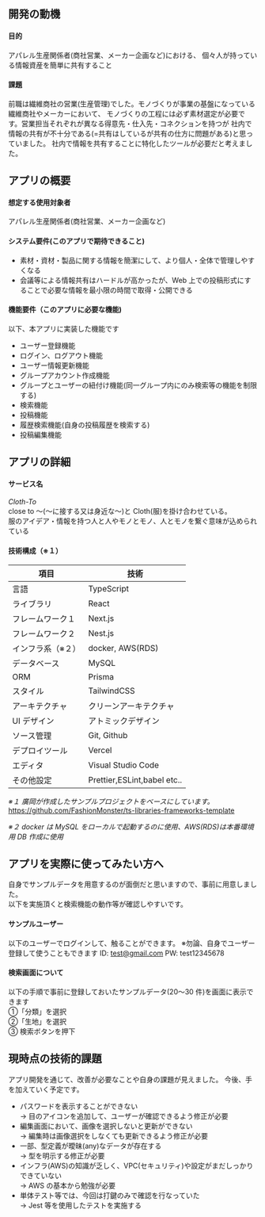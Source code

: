 ## 開発の動機

#### 目的

アパレル生産関係者(商社営業、メーカー企画など)における、
個々人が持っている情報資産を簡単に共有すること

#### 課題

前職は繊維商社の営業(生産管理)でした。モノづくりが事業の基盤になっている繊維商社やメーカーにおいて、
モノづくりの工程には必ず素材選定が必要です。営業担当それぞれが異なる得意先・仕入先・コネクションを持つが
社内で情報の共有が不十分である(=共有はしているが共有の仕方に問題がある)と思っていました。
社内で情報を共有することに特化したツールが必要だと考えました。

## アプリの概要

#### 想定する使用対象者

アパレル生産関係者(商社営業、メーカー企画など)

#### システム要件(このアプリで期待できること)

- 素材・資材・製品に関する情報を簡潔にして、より個人・全体で管理しやすくなる
- 会議等による情報共有はハードルが高かったが、Web 上での投稿形式にすることで必要な情報を最小限の時間で取得・公開できる

#### 機能要件（このアプリに必要な機能)

以下、本アプリに実装した機能です

- ユーザー登録機能
- ログイン、ログアウト機能
- ユーザー情報更新機能
- グループアカウント作成機能
- グループとユーザーの紐付け機能(同一グループ内にのみ検索等の機能を制限する)
- 検索機能
- 投稿機能
- 履歴検索機能(自身の投稿履歴を検索する)
- 投稿編集機能

## アプリの詳細

#### サービス名

_Cloth-To_  
close to ～(～に接する又は身近な～)と Cloth(服)を掛け合わせている。  
服のアイデア・情報を持つ人と人やモノとモノ、人とモノを繋ぐ意味が込められている

#### 技術構成（※１）

| 項目              | 技術                        |
| ----------------- | --------------------------- |
| 言語              | TypeScript                  |
| ライブラリ        | React                       |
| フレームワーク１  | Next.js                     |
| フレームワーク２  | Nest.js                     |
| インフラ系（※２） | docker, AWS(RDS)            |
| データベース      | MySQL                       |
| ORM               | Prisma                      |
| スタイル          | TailwindCSS                 |
| アーキテクチャ    | クリーンアーキテクチャ      |
| UI デザイン       | アトミックデザイン          |
| ソース管理        | Git, Github                 |
| デプロイツール    | Vercel                      |
| エディタ          | Visual Studio Code          |
| その他設定        | Prettier,ESLint,babel etc.. |

_※１ 廣岡が作成したサンプルプロジェクトをベースにしています。_  
https://github.com/FashionMonster/ts-libraries-frameworks-template

_※２ docker は MySQL をローカルで起動するのに使用、AWS(RDS)は本番環境用 DB 作成に使用_

## アプリを実際に使ってみたい方へ

自身でサンプルデータを用意するのが面倒だと思いますので、事前に用意しました。  
以下を実施頂くと検索機能の動作等が確認しやすいです。

#### サンプルユーザー

以下のユーザーでログインして、触ることができます。
※勿論、自身でユーザー登録して使うこともできます
ID: test@gmail.com
PW: test12345678

#### 検索画面について

以下の手順で事前に登録しておいたサンプルデータ(20〜30 件)を画面に表示できます  
①「分類」を選択  
②「生地」を選択  
③ 検索ボタンを押下

## 現時点の技術的課題

アプリ開発を通じて、改善が必要なことや自身の課題が見えました。
今後、手を加えていく予定です。

- パスワードを表示することができない  
  → 目のアイコンを追加して、ユーザーが確認できるよう修正が必要
- 編集画面において、画像を選択しないと更新ができない  
  → 編集時は画像選択をしなくても更新できるよう修正が必要
- 一部、型定義が曖昧(any)なデータが存在する  
  → 型を明示する修正が必要
- インフラ(AWS)の知識が乏しく、VPC(セキュリティ)や設定がまだしっかりできていない  
  → AWS の基本から勉強が必要
- 単体テスト等では、今回は打鍵のみで確認を行なっていた  
  → Jest 等を使用したテストを実施する
